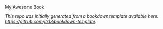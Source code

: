 My Awesome Book

*This repo was initially generated from a bookdown template available here: https://github.com/jtr13/bookdown-template.*



